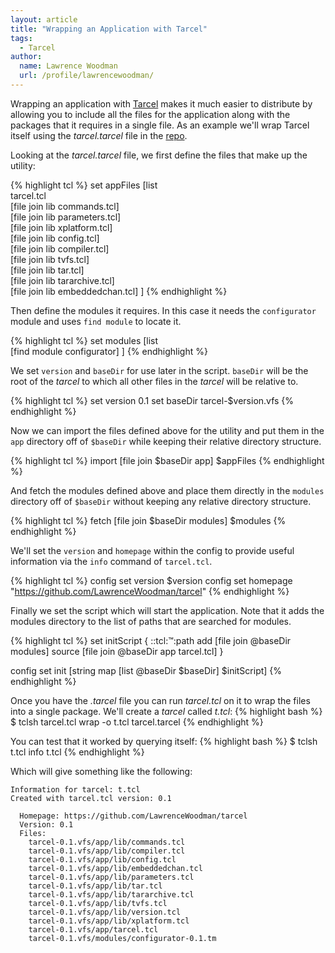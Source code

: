 ```yaml
---
layout: article
title: "Wrapping an Application with Tarcel"
tags:
  - Tarcel
author:
  name: Lawrence Woodman
  url: /profile/lawrencewoodman/
---
```


Wrapping an application with [Tarcel](/projects/tarcel/) makes it much easier to distribute by allowing you to include all the files for the application along with the packages that it requires in a single file.  As an example we'll wrap Tarcel itself using the _tarcel.tarcel_ file in the [repo](https://github.com/LawrenceWoodman/tarcel).

Looking at the _tarcel.tarcel_ file, we first define the files that make up the utility:

{% highlight tcl %}
set appFiles [list \
  tarcel.tcl \
  [file join lib commands.tcl] \
  [file join lib parameters.tcl] \
  [file join lib xplatform.tcl] \
  [file join lib config.tcl] \
  [file join lib compiler.tcl] \
  [file join lib tvfs.tcl] \
  [file join lib tar.tcl] \
  [file join lib tararchive.tcl] \
  [file join lib embeddedchan.tcl]
]
{% endhighlight %}

Then define the modules it requires.  In this case it needs the `configurator` module and uses `find module` to locate it.

{% highlight tcl %}
set modules [list \
  [find module configurator]
]
{% endhighlight %}

We set `version` and `baseDir` for use later in the script.  `baseDir` will be the root of the _tarcel_ to which all other files in the _tarcel_ will be relative to.

{% highlight tcl %}
set version 0.1
set baseDir tarcel-$version.vfs
{% endhighlight %}

Now we can import the files defined above for the utility and put them in the `app` directory off of `$baseDir` while keeping their relative directory structure.

{% highlight tcl %}
import [file join $baseDir app] $appFiles
{% endhighlight %}

And fetch the modules defined above and place them directly in the `modules` directory off of `$baseDir` without keeping any relative directory structure.

{% highlight tcl %}
fetch [file join $baseDir modules] $modules
{% endhighlight %}

We'll set the `version` and `homepage` within the config to provide useful information via the `info` command of `tarcel.tcl`.

{% highlight tcl %}
config set version $version
config set homepage "https://github.com/LawrenceWoodman/tarcel"
{% endhighlight %}

Finally we set the script which will start the application.  Note that it adds the modules directory to the list of paths that are searched for modules.

{% highlight tcl %}
set initScript {
  ::tcl::tm::path add [file join @baseDir modules]
  source [file join @baseDir app tarcel.tcl]
}

config set init [string map [list @baseDir $baseDir] $initScript]
{% endhighlight %}


Once you have the _.tarcel_ file you can run _tarcel.tcl_ on it to wrap the files into a single package.  We'll create a _tarcel_ called _t.tcl_:
{% highlight bash %}
$ tclsh tarcel.tcl wrap -o t.tcl tarcel.tarcel
{% endhighlight %}


You can test that it worked by querying itself:
{% highlight bash %}
$ tclsh t.tcl info t.tcl
{% endhighlight %}

Which will give something like the following:

    Information for tarcel: t.tcl
    Created with tarcel.tcl version: 0.1

      Homepage: https://github.com/LawrenceWoodman/tarcel
      Version: 0.1
      Files:
        tarcel-0.1.vfs/app/lib/commands.tcl
        tarcel-0.1.vfs/app/lib/compiler.tcl
        tarcel-0.1.vfs/app/lib/config.tcl
        tarcel-0.1.vfs/app/lib/embeddedchan.tcl
        tarcel-0.1.vfs/app/lib/parameters.tcl
        tarcel-0.1.vfs/app/lib/tar.tcl
        tarcel-0.1.vfs/app/lib/tararchive.tcl
        tarcel-0.1.vfs/app/lib/tvfs.tcl
        tarcel-0.1.vfs/app/lib/version.tcl
        tarcel-0.1.vfs/app/lib/xplatform.tcl
        tarcel-0.1.vfs/app/tarcel.tcl
        tarcel-0.1.vfs/modules/configurator-0.1.tm

